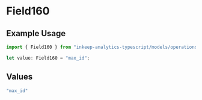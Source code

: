 # Field160

## Example Usage

```typescript
import { Field160 } from "inkeep-analytics-typescript/models/operations";

let value: Field160 = "max_id";
```

## Values

```typescript
"max_id"
```
